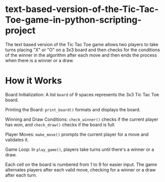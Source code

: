 # text-based-version-of-the-Tic-Tac-Toe-game-in-python-scripting-project
The text based version of the Tic Tac Toe game allows two players to take turns placing "X" or "O" on a 3x3 board and then checks for the conditions of the winner in the algorithm after each move and then ends the process when there is a winner or a draw.

# How it Works 
Board Initialization: A list `board` of 9 spaces represents the 3x3 Tic Tac Toe board.

Printing the Board: `print_board()` formats and displays the board.

Winning and Draw Conditions: `check_winner()` checks if the current player has won, and `check_draw()` checks if the board is full.

Player Moves: `make_move()` prompts the current player for a move and validates it.

Game Loop: In `play_game()`, players take turns until there's a winner or a draw.

Each cell on the board is numbered from 1 to 9 for easier input. The game alternates players after each valid move, checking for a winner or a draw after each turn.
